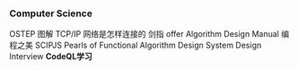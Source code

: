### Computer Science
OSTEP
图解 TCP/IP
网络是怎样连接的
剑指 offer
Algorithm Design Manual
编程之美
SCIPJS
Pearls of Functional Algorithm Design
System Design Interview
**CodeQL学习**

